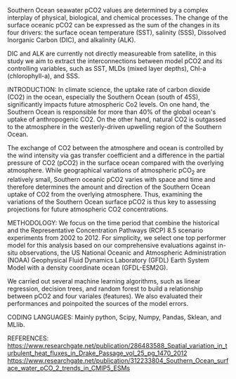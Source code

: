 Southern Ocean seawater pCO2 values are determined by a complex interplay of physical, biological, and chemical processes. The change of the surface oceanic pCO2 can be expressed as the sum of the changes in its four drivers: the surface ocean temperature (SST), salinity (SSS), Dissolved Inorganic Carbon (DIC), and alkalinity (ALK). 

DIC and ALK are currently not directly measureable from satellite, in this study we aim to extract the interconnections between model pCO2 and its controlling variables, such as SST, MLDs (mixed layer depths), Chl-a (chlorophyll-a), and SSS. 

INTRODUCTION:
In climate science, the uptake rate of carbon dioxide (CO2) in the ocean, especially the Southern Ocean (south of 45S), significantly impacts future atmospheric Co2 levels. On one hand, the Southern Ocean is responsible for more than 40% of the global ocean's uptake of anthropogenic CO2. On the other hand, natural CO2 is outgassed to the atmosphere in the westerly-driven upwelling region of the Southern Ocean. 

The exchange of CO2 between the atmosphere and ocean is controlled by the wind intensity via gas transfer coefficient and a
difference in the partial pressure of CO2 (pCO2) in the surface ocean compared with the overlying atmosphere. While geographical variations of atmospheric pCO$_2$ are relatively small, Southern oceanic pCO2 varies with space and time and therefore determines the amount and direction of the Southern Ocean uptake of CO2 from the overlying atmosphere. Thus, examining the variations of the Southern Ocean surface pCO2 is thus key to assessing projections for future atmospheric CO2 concentrations.

METHODOLOGY:
We focus on the time period that combine the historical and the Representative Concentration Pathways (RCP) 8.5 scenario experiments from 2002 to 2012. For simplicity, we select one top performer model for this analysis based on our comprehensive evaluations against in-situ observations, the US National Oceanic and Atmospheric Administration (NOAA) Geophysical Fluid Dynamics Laboratory (GFDL) Earth System Model with a density coordinate ocean (GFDL-ESM2G). 

We carried out several machine learning algorithms, such as linear regression, decision trees, and random forest to build a relationship between pCO2 and four variales (features). We also evaluated their performances and poinpoited the sources of the model errors.

CODING LANGUAGES:
Mainly python, Scipy, Numpy, Pandas, Sklean, and MLlib. 

REFERENCES:
https://www.researchgate.net/publication/286483588_Spatial_variation_in_turbulent_heat_fluxes_in_Drake_Passage_vol_25_pg_1470_2012
https://www.researchgate.net/publication/312233804_Southern_Ocean_surface_water_pCO_2_trends_in_CMIP5_ESMs

